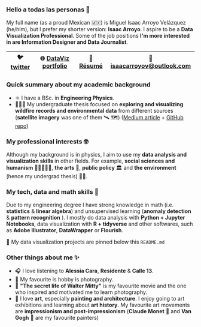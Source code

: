 ### Hello a todas las personas 👋

My full name (as a proud Mexican 🇲🇽) is Miguel Isaac Arroyo Velázquez (he/him), but I prefer my shorter version: **Isaac Arroyo**. I aspire to be a **Data Visualization Professional**. Some of the job positions **I'm more interested in are Information Designer and Data Journalist**.

| 🐦 [twitter](https://www.twitter.com/unisaacarroyov/) | 🌐 [DataViz portfolio](https://unisaacarroyov.myportfolio.com) | 📄 [Résumé](https://github.com/isaacarroyov/isaacarroyov/blob/main/Resume_Isaac_Arroyo.pdf) |📧 isaacarroyov@outlook.com | 
|---|---|---|---|

### Quick summary about my academic background
- ⚛️ I have a BSc. in **Engineering Physics**. 
- 🌳🔥🌳 My undergraduate thesis focused on **exploring and visualizing wildfire records and environmental data** from different sources (**satellite imagery** was one of them 🛰️ 🗺️) ([Medium article](https://towardsdatascience.com/data-exploration-google-earth-engine-as-my-undergrad-thesis-531ac794dc9b) + [GitHub repo](https://github.com/isaacarroyov/thesis_undergrad))

### My professional interests 🤓
Although my background is in physics, I aim to use my **data analysis and visualization skills** in other fields. For example, **social sciences and humanism** 🧑‍🤝‍🧑👬👭, **the arts** 🎨, **public policy** 🏛️ and **the environment** (hence my undergrad thesis) 🌱🍃.

### My tech, data and math skills 📝
Due to my engineering degree I have strong knowledge in math (i.e. **statistics** & **linear algebra**) and unsupervised learning (**anomaly detection** & **pattern recognition** ). I mostly do data analysis with **Python + Jupyter Notebooks**, data visualization with **R + tidyverse** and other softwares, such as **Adobe Illustrator**, **DataWrapper** or **Flourish**.

📌 My data visualization projects are pinned below this `README.md`

### Other things about me ✨
- 🎧 I love listening to **Alessia Cara**, **Residente** & **Calle 13**.
- 📸 My favourite is hobby is photography.
- 🎥 **"The secret life of Walter Mitty"** is my favourite movie and the one who inspired and motivated me to learn photography.
- 🎨 I love **art**, especially **painting and architecture**. I enjoy going to art exhibitions and learning about **art history**. My favourite art movements are **impressionism and post-impressionism** (**Claude Monet** 🌷 and **Van Gogh** 🌻 are my favourite painters)

